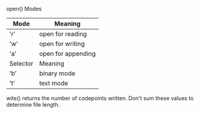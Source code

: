 open() Modes



| Mode    | Meaning |
| ----------- | ----------- |
| 'r'      | open for reading |
| 'w'   | open for writing |
| 'a' | open for appending |
| Selector | Meaning |
| 'b' | binary mode |
| 't' | text mode |


wite() returns the number of codepoints written. Don't sum these values to determine file length.